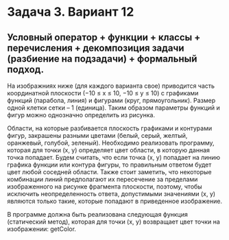 # Задача 3. Вариант 12
## Условный оператор + функции + классы + перечисления + декомпозиция задачи (разбиение на подзадачи) + формальный подход.

На изображниях ниже (для каждого варианта свое) приводится часть координатной плоскости (−10 ≤ x ≤ 10, −10 ≤ y ≤ 10) с графиками функций (парабола, линия) и фигурами (круг, прямоугольник). Размер одной клетки сетки – 1 (единица). Таким образом параметры функций и фигур можно однозначно определить из рисунка.

Области, на которые разбивается плоскость графиками и контурами фигур, закрашены разными цветами (белый, серый, желтый, оранжевый, голубой, зеленый). Необходимо реализовать программу, которая для точки (x, y) определяет цвет области, в которую данная точка попадает. Будем считать, что если точка (x, y) попадает на линию графика функции или контура фигуры, то правильным ответом будет цвет любой соседней области. Также стоит заметить, что некоторые комбинации линий предполагают их пересечение за пределами изображенного на рисунке фрагмента плоскости, поэтому, чтобы исключить неопределенность ответа, допустимыми значениями (x, y) являются только такие, которые попадают в приведенное изображение.

В программе должна быть реализована следующая функция (статический метод), которая для точки (x, y) возвращает цвет точки на изображении: getColor.

